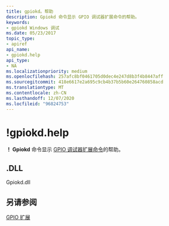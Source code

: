 ```yaml
---
title: gpiokd。帮助
description: Gpiokd 命令显示 GPIO 调试器扩展命令的帮助。
keywords:
- gpiokd Windows 调试
ms.date: 05/23/2017
topic_type:
- apiref
api_name:
- gpiokd.help
api_type:
- NA
ms.localizationpriority: medium
ms.openlocfilehash: 257afc8bf0461705d0dec4e247d8b3f4b8447aff
ms.sourcegitcommit: 418e6617e2a695c9cb4b37b5b60e264760858acd
ms.translationtype: MT
ms.contentlocale: zh-CN
ms.lasthandoff: 12/07/2020
ms.locfileid: "96824753"
---
```

# <a name="gpiokdhelp"></a>!gpiokd.help


**！ Gpiokd** 命令显示 [GPIO 调试器扩展命令](gpio-extensions.md)的帮助。

## <a name="span-iddllspanspan-iddllspandll"></a><span id="DLL"></span><span id="dll"></span>.DLL


Gpiokd.dll

## <a name="span-idsee_alsospansee-also"></a><span id="see_also"></span>另请参阅


[GPIO 扩展](gpio-extensions.md)

 

 






